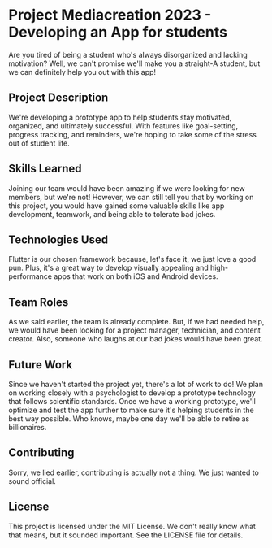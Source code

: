 # Project Mediacreation 2023 - Developing an App for students
Are you tired of being a student who's always disorganized and lacking motivation? Well, we can't promise we'll make you a straight-A student, but we can definitely help you out with this app!

## Project Description
We're developing a prototype app to help students stay motivated, organized, and ultimately successful. With features like goal-setting, progress tracking, and reminders, we're hoping to take some of the stress out of student life.

## Skills Learned
Joining our team would have been amazing if we were looking for new members, but we're not! However, we can still tell you that by working on this project, you would have gained some valuable skills like app development, teamwork, and being able to tolerate bad jokes.

## Technologies Used
Flutter is our chosen framework because, let's face it, we just love a good pun. Plus, it's a great way to develop visually appealing and high-performance apps that work on both iOS and Android devices.

## Team Roles
As we said earlier, the team is already complete. But, if we had needed help, we would have been looking for a project manager, technician, and content creator. Also, someone who laughs at our bad jokes would have been great.

## Future Work
Since we haven't started the project yet, there's a lot of work to do! We plan on working closely with a psychologist to develop a prototype technology that follows scientific standards. Once we have a working prototype, we'll optimize and test the app further to make sure it's helping students in the best way possible. Who knows, maybe one day we'll be able to retire as billionaires.

## Contributing
Sorry, we lied earlier, contributing is actually not a thing. We just wanted to sound official.

## License
This project is licensed under the MIT License. We don't really know what that means, but it sounded important. See the LICENSE file for details.
